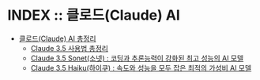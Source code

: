 # INDEX :: 클로드(Claude) AI

- [클로드(Claude) AI 총정리](./claude_ai_summary.md)
  - [Claude 3.5 사용법 총정리](./claude-3.5-sonnet-complete-guide/)
  - [Claude 3.5 Sonet(소넷) : 코딩과 추론능력이 강화된 최고 성능의 AI 모델](./claude-3-5-new-sonnet/)
  - [Claude 3.5 Haiku(하이쿠) : 속도와 성능을 모두 잡은 최적의 가성비 AI 모델](./claude-3-5-haiku-fastest-ai-model/) 

